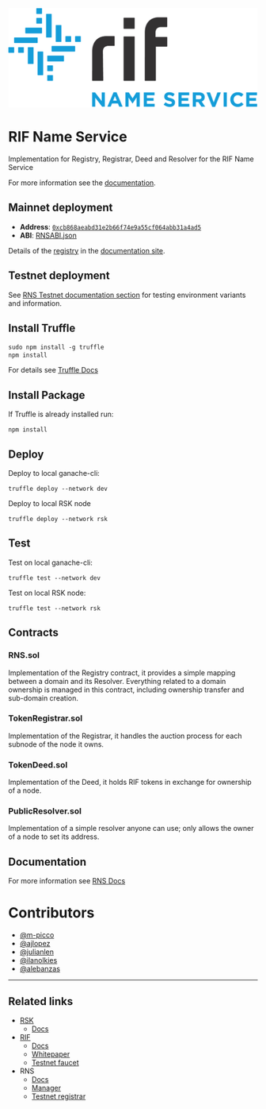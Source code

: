 <img src="/logo.png" alt="logo" height="200" />

# RIF Name Service

Implementation for Registry, Registrar, Deed and Resolver for the RIF Name Service

For more information see the [documentation](https://docs.rns.rifos.org).

## Mainnet deployment

- **Address**: [`0xcb868aeabd31e2b66f74e9a55cf064abb31a4ad5`](http://explorer.rsk.co/address/0xcb868aeabd31e2b66f74e9a55cf064abb31a4ad5)
- **ABI**: [RNSABI.json](http://docs.rns.rifos.org/Architecture/RNSABI.json)

Details of the [registry](http://docs.rns.rifos.org/Architecture/Registry/) in the [documentation site](https://docs.rns.rifos.org).

## Testnet deployment

See [RNS Testnet documentation section](http://docs.rns.rifos.org/RNS-Testnet/) for testing environment variants and information.

## Install Truffle

```
sudo npm install -g truffle
npm install
```

For details see [Truffle Docs](https://truffleframework.com/)

## Install Package

If Truffle is already installed run:

```
npm install
```

## Deploy

Deploy to local ganache-cli:

```
truffle deploy --network dev
```

Deploy to local RSK node

```
truffle deploy --network rsk
```

## Test

Test on local ganache-cli:

```
truffle test --network dev
```

Test on local RSK node:

```
truffle test --network rsk
```

## Contracts

### RNS.sol

Implementation of the Registry contract, it provides a simple mapping between a domain and its Resolver. Everything related to a domain ownership is managed in this contract, including ownership transfer and sub-domain creation.

### TokenRegistrar.sol

Implementation of the Registrar, it handles the auction process for each subnode of the node it owns.

### TokenDeed.sol

Implementation of the Deed, it holds RIF tokens in exchange for ownership of a node.

### PublicResolver.sol

Implementation of a simple resolver anyone can use; only allows the owner of a node to set its address.

 
## Documentation

For more information see [RNS Docs](https://docs.rns.rsk.co)

# Contributors

- [@m-picco](https://github.com/m-picco)
- [@ajlopez](https://github.com/ajlopez)
- [@julianlen](https://github.com/julianlen)
- [@ilanolkies](https://github.com/ilanolkies)
- [@alebanzas](https://github.com/alebanzas)

---

## Related links

- [RSK](https://rsk.co)
    - [Docs](https://docs.rsk.co)
- [RIF](https://rifos.org)
    - [Docs](https://www.rifos.org/documentation/)
    - [Whitepaper](https://docs.rifos.org/rif-whitepaper-en.pdf)
    - [Testnet faucet](https://faucet.rifos.org)
- RNS
    - [Docs](https://docs.rns.rifos.org)
    - [Manager](https://rns.rifos.org)
    - [Testnet registrar](https://testnet.rns.rifos.org)

